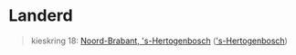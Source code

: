 # Landerd 
> kieskring 18:  [Noord-Brabant, 's-Hertogenbosch](../) (['s-Hertogenbosch](../'s-Hertogenbosch))